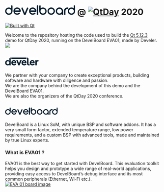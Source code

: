 # <a href="https://www.develboard.com/"><img src="assets/ic_develboard.png" height="32" alt="Develboard"></a> @ <a href="https://www.qtday.it/"><img src="https://res.cloudinary.com/bizzaboprod/image/upload/c_crop,g_custom,f_auto/v1573229402/ddu8hn42ntacfrvtpl6k.png" height="32" alt="QtDay"></a> 2020
<a href="https://www.qt.io/"><img src="https://uc8743a6eef8cc27325572719e30.previews.dropboxusercontent.com/p/thumb/AAtDn9YDEqKmx0eBxpdwfp5vB-6N6JOme8HrC3CNFKdVJIBsNvSBbgNl71pbSLIRTT4fY4A-LJjiRpMQzFHRDD_EpAUg_izSKptsyupQHSsCQ_gv6UO6yNd-FTo9t245CeTEQG7JiqZ4hz6rCgvXq6jRm07m_AlvtoXCzpfESuEdioLol50tuD_QnYhOd1Z4Ts-6PNnGxHTL7OsPqRWfNc1jC27flw202DDQRg86rWY5aToNfjJuvQtU787L1DMQVJWtFAnt0c3LIbD0tacnNxoBTKDmBingGPlmDWbanahLcoGCwwxTRp1hKq9JBGiQ_UyUCuRaoqKs4keD_WdrmBuZIw8pTPa86GIyinaCx9V8NwRC5uG7CvudiKNLgLvyy-aqpo5pN5uOq77QYk9Q0hwBQzr8iScvQ6TY22O3PMGQ1Q/p.png?fv_content=true&size_mode=5" height="20" alt="Built with Qt"></a>

Welcome to the repository hosting the code used to build the [Qt 5.12.3](https://www.qt.io/qt-5-12) demo for QtDay 2020, running on the DevelBoard EVA01, made by Develer.</br>
<img src="https://user-images.githubusercontent.com/26225010/76514866-d912a980-6458-11ea-9eb1-0798c84cbf6f.png" height="400">
## <a href="https://www.develer.com/"><img src="assets/ic_develer_dark.png" height="26" alt="Develer">
</a>
We partner with your company to create exceptional products, building software and hardware with diligence and passion.</br>
We are the company behind the development of this demo and the DevelBoard EVA01.</br>
We are also the organizers of the QtDay 2020 conference.

## <a href="https://www.develboard.com/"><img src="assets/ic_develboard.png" height="24" alt="DevelBoard"></a>
DevelBoard is a Linux SoM, with unique BSP and software addons. It has a very small form factor, extended temperature range, low power requirements, and a custom BSP with advanced tools, made and maintained by true Linux experts.
</br>
### What is EVA01 ?
EVA01 is the best way to get started with DevelBoard. This evaluation toolkit helps you design and prototype a wide range of real-world applications, providing easy access to DevelBoard’s debug interface and its most common peripherals (Ethernet, Wi-Fi etc.).</br>
<a href="https://www.develboard.com/"><img src="https://www.develboard.com/img/develboard/eva01-r2-2.png" height="200" alt="EVA 01 board image"></a>